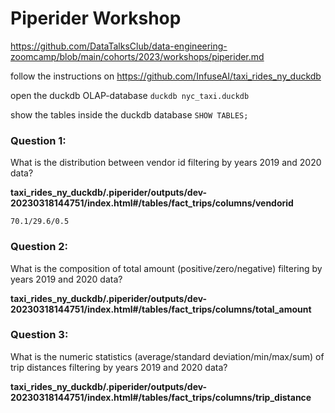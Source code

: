 # Piperider Workshop

https://github.com/DataTalksClub/data-engineering-zoomcamp/blob/main/cohorts/2023/workshops/piperider.md

follow the instructions on https://github.com/InfuseAI/taxi_rides_ny_duckdb

open the duckdb OLAP-database `duckdb nyc_taxi.duckdb`

show the tables inside the duckdb database `SHOW TABLES;`

### Question 1:
What is the distribution between vendor id filtering by years 2019 and 2020 data?

**taxi_rides_ny_duckdb/.piperider/outputs/dev-20230318144751/index.html#/tables/fact_trips/columns/vendorid**

`70.1/29.6/0.5`

### Question 2:
What is the composition of total amount (positive/zero/negative) filtering by years 2019 and 2020 data?

**taxi_rides_ny_duckdb/.piperider/outputs/dev-20230318144751/index.html#/tables/fact_trips/columns/total_amount**

### Question 3:
What is the numeric statistics (average/standard deviation/min/max/sum) of trip distances filtering by years 2019 and 2020 data?

**taxi_rides_ny_duckdb/.piperider/outputs/dev-20230318144751/index.html#/tables/fact_trips/columns/trip_distance**
